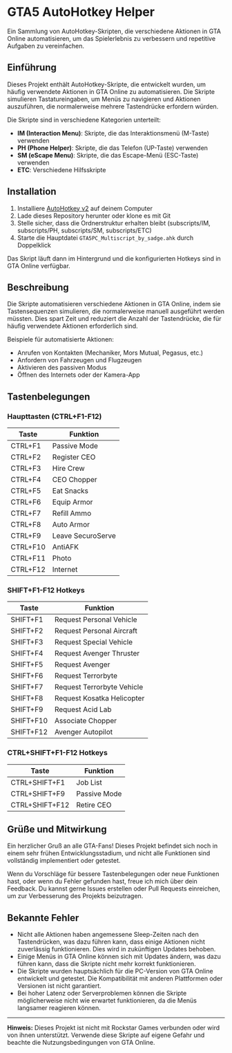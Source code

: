 # GTA5 AutoHotkey Helper

Ein Sammlung von AutoHotkey-Skripten, die verschiedene Aktionen in GTA Online automatisieren, um das Spielerlebnis zu verbessern und repetitive Aufgaben zu vereinfachen.

## Einführung

Dieses Projekt enthält AutoHotkey-Skripte, die entwickelt wurden, um häufig verwendete Aktionen in GTA Online zu automatisieren. Die Skripte simulieren Tastatureingaben, um Menüs zu navigieren und Aktionen auszuführen, die normalerweise mehrere Tastendrücke erfordern würden.

Die Skripte sind in verschiedene Kategorien unterteilt:
- **IM (Interaction Menu)**: Skripte, die das Interaktionsmenü (M-Taste) verwenden
- **PH (Phone Helper)**: Skripte, die das Telefon (UP-Taste) verwenden
- **SM (eScape Menu)**: Skripte, die das Escape-Menü (ESC-Taste) verwenden
- **ETC**: Verschiedene Hilfsskripte

## Installation

1. Installiere [AutoHotkey v2](https://www.autohotkey.com/) auf deinem Computer
2. Lade dieses Repository herunter oder klone es mit Git
3. Stelle sicher, dass die Ordnerstruktur erhalten bleibt (subscripts/IM, subscripts/PH, subscripts/SM, subscripts/ETC)
4. Starte die Hauptdatei `GTA5PC_Multiscript_by_sadge.ahk` durch Doppelklick

Das Skript läuft dann im Hintergrund und die konfigurierten Hotkeys sind in GTA Online verfügbar.

## Beschreibung

Die Skripte automatisieren verschiedene Aktionen in GTA Online, indem sie Tastensequenzen simulieren, die normalerweise manuell ausgeführt werden müssten. Dies spart Zeit und reduziert die Anzahl der Tastendrücke, die für häufig verwendete Aktionen erforderlich sind.

Beispiele für automatisierte Aktionen:
- Anrufen von Kontakten (Mechaniker, Mors Mutual, Pegasus, etc.)
- Anfordern von Fahrzeugen und Flugzeugen
- Aktivieren des passiven Modus
- Öffnen des Internets oder der Kamera-App

## Tastenbelegungen

### Haupttasten (CTRL+F1-F12)

| Taste | Funktion |
|-------|----------|
| CTRL+F1 | Passive Mode |
| CTRL+F2 | Register CEO |
| CTRL+F3 | Hire Crew |
| CTRL+F4 | CEO Chopper |
| CTRL+F5 | Eat Snacks |
| CTRL+F6 | Equip Armor |
| CTRL+F7 | Refill Ammo |
| CTRL+F8 | Auto Armor |
| CTRL+F9 | Leave SecuroServe |
| CTRL+F10 | AntiAFK |
| CTRL+F11 | Photo |
| CTRL+F12 | Internet |

### SHIFT+F1-F12 Hotkeys

| Taste | Funktion |
|-------|----------|
| SHIFT+F1 | Request Personal Vehicle |
| SHIFT+F2 | Request Personal Aircraft |
| SHIFT+F3 | Request Special Vehicle |
| SHIFT+F4 | Request Avenger Thruster |
| SHIFT+F5 | Request Avenger |
| SHIFT+F6 | Request Terrorbyte |
| SHIFT+F7 | Request Terrorbyte Vehicle |
| SHIFT+F8 | Request Kosatka Helicopter |
| SHIFT+F9 | Request Acid Lab |
| SHIFT+F10 | Associate Chopper |
| SHIFT+F12 | Avenger Autopilot |

### CTRL+SHIFT+F1-F12 Hotkeys

| Taste | Funktion |
|-------|----------|
| CTRL+SHIFT+F1 | Job List |
| CTRL+SHIFT+F9 | Passive Mode |
| CTRL+SHIFT+F12 | Retire CEO |

## Grüße und Mitwirkung

Ein herzlicher Gruß an alle GTA-Fans! Dieses Projekt befindet sich noch in einem sehr frühen Entwicklungsstadium, und nicht alle Funktionen sind vollständig implementiert oder getestet.

Wenn du Vorschläge für bessere Tastenbelegungen oder neue Funktionen hast, oder wenn du Fehler gefunden hast, freue ich mich über dein Feedback. Du kannst gerne Issues erstellen oder Pull Requests einreichen, um zur Verbesserung des Projekts beizutragen.

## Bekannte Fehler

- Nicht alle Aktionen haben angemessene Sleep-Zeiten nach den Tastendrücken, was dazu führen kann, dass einige Aktionen nicht zuverlässig funktionieren. Dies wird in zukünftigen Updates behoben.
- Einige Menüs in GTA Online können sich mit Updates ändern, was dazu führen kann, dass die Skripte nicht mehr korrekt funktionieren.
- Die Skripte wurden hauptsächlich für die PC-Version von GTA Online entwickelt und getestet. Die Kompatibilität mit anderen Plattformen oder Versionen ist nicht garantiert.
- Bei hoher Latenz oder Serverproblemen können die Skripte möglicherweise nicht wie erwartet funktionieren, da die Menüs langsamer reagieren können.

---

**Hinweis:** Dieses Projekt ist nicht mit Rockstar Games verbunden oder wird von ihnen unterstützt. Verwende diese Skripte auf eigene Gefahr und beachte die Nutzungsbedingungen von GTA Online.
